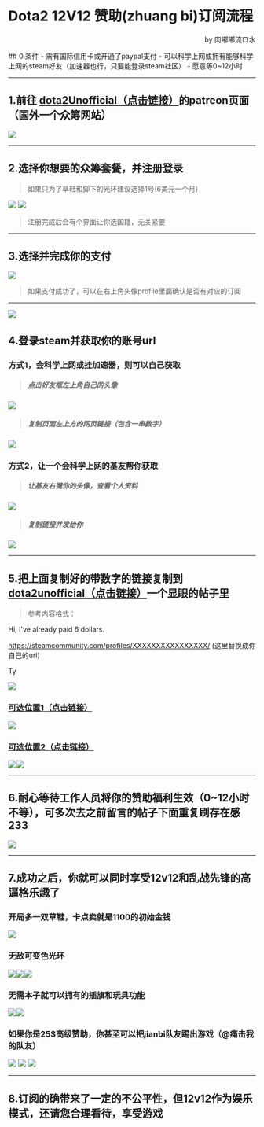 # Dota2 12V12 赞助(zhuang bi)订阅流程
<p align="right">by 肉嘟嘟流口水</p>
## 0.条件
- 需有国际信用卡或开通了paypal支付
- 可以科学上网或拥有能够科学上网的steam好友（加速器也行，只要能登录steam社区）
- 愿意等0~12小时

---
## 1.前往 [dota2Unofficial（点击链接）](https://www.patreon.com/join/dota2unofficial?)的patreon页面（国外一个众筹网站）
![](http://ww2.sinaimg.cn/large/006tNc79ly1g54zvoxhf0j31400l9795.jpg)

---
## 2.选择你想要的众筹套餐，并注册登录
> 如果只为了草鞋和脚下的光环建议选择1号(6美元一个月)

![](http://ww4.sinaimg.cn/large/006tNc79ly1g550b00x05j30700j1dgy.jpg)  ![](http://ww4.sinaimg.cn/large/006tNc79ly1g550czoyxqj30eg0i9js4.jpg)
> 注册完成后会有个界面让你选国籍，无关紧要

---
## 3.选择并完成你的支付
![](http://ww4.sinaimg.cn/large/006tNc79ly1g550iwe56dj30ph0j9abr.jpg)
> 如果支付成功了，可以在右上角头像profile里面确认是否有对应的订阅

---
![](http://ww2.sinaimg.cn/large/006tNc79ly1g550vbtd0xj30q80clwfj.jpg)
## 4.登录steam并获取你的账号url
### 方式1，会科学上网或挂加速器，则可以自己获取
> ##### 点击好友框左上角自己的头像
![](http://ww3.sinaimg.cn/large/006tNc79ly1g551h69w7hj309a03574v.jpg)
> ##### 复制页面左上方的网页链接（包含一串数字）
![](http://ww1.sinaimg.cn/large/006tNc79ly1g551hln5j0j30ig06lacx.jpg)
### 方式2，让一个会科学上网的基友帮你获取
> ##### 让基友右键你的头像，查看个人资料
![](http://ww3.sinaimg.cn/large/006tNc79ly1g551i9cp7fj305505eglv.jpg)
> ##### 复制链接并发给你
![](http://ww2.sinaimg.cn/large/006tNc79ly1g551itz6kjj30dk03yt91.jpg)

---
## 5.把上面复制好的带数字的链接复制到[dota2unofficial（点击链接）](https://www.patreon.com/dota2unofficial/posts)一个显眼的帖子里
> 参考内容格式：

Hi, I've already paid 6 dollars. 

https://steamcommunity.com/profiles/XXXXXXXXXXXXXXXX/ (这里替换成你自己的url)

Ty

![](http://ww1.sinaimg.cn/large/006tNc79ly1g5520lw6osj30qh0g0whn.jpg)

### [可选位置1（点击链接）](https://www.patreon.com/dota2unofficial/community)
![](http://ww3.sinaimg.cn/large/006tNc79ly1g5529a1iqfj30of0co75y.jpg)

### [可选位置2（点击链接）](https://www.patreon.com/posts/let-us-know-if-24702095)
![](http://ww4.sinaimg.cn/large/006tNc79ly1g551tsy9bjj30gr0g7jt1.jpg)![](http://ww1.sinaimg.cn/large/006tNc79ly1g5526oky9nj30g309b3z6.jpg)

---
## 6.耐心等待工作人员将你的赞助福利生效（0~12小时不等），可多次去之前留言的帖子下面重复刷存在感233
![](http://ww2.sinaimg.cn/large/006tNc79ly1g552ruiql6j30eh0fhmyl.jpg)

---
## 7.成功之后，你就可以同时享受12v12和乱战先锋的高逼格乐趣了
### 开局多一双草鞋，卡点卖就是1100的初始金钱
![](http://ww2.sinaimg.cn/large/006tNc79ly1g553fs77kbj30fb08pjxn.jpg)
### 无敌可变色光环
![](http://ww3.sinaimg.cn/large/006tNc79ly1g553dwu2g2j307r07bwjl.jpg)![](http://ww1.sinaimg.cn/large/006tNc79ly1g553dtof0hj308l085teq.jpg)![](http://ww2.sinaimg.cn/large/006tNc79ly1g553dn5038j307x07b43o.jpg)
### 无需本子就可以拥有的插旗和玩具功能
![](http://ww4.sinaimg.cn/large/006tNc79ly1g553g552rtj30d809k4ak.jpg)![](http://ww2.sinaimg.cn/large/006tNc79ly1g553gdt8fpj30p50lgnpd.jpg)
### 如果你是25$高级赞助，你甚至可以把jianbi队友踢出游戏（@痛击我的队友）
![](http://ww2.sinaimg.cn/large/006tNc79ly1g553iz6ynwj30cx09gwi7.jpg)
![](http://ww4.sinaimg.cn/large/006tNc79ly1g553iv1vu1j30fb03fq6h.jpg)
![](http://ww4.sinaimg.cn/large/006tNc79ly1g554c666z9j30c407eaaw.jpg)

---
## 8.订阅的确带来了一定的不公平性，但12v12作为娱乐模式，还请您合理看待，享受游戏
